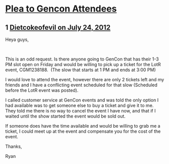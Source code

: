 # [Plea to Gencon Attendees](https://community.fantasyflightgames.com/topic/68001-plea-to-gencon-attendees/)

## 1 [Dietcokeofevil on July 24, 2012](https://community.fantasyflightgames.com/topic/68001-plea-to-gencon-attendees/?do=findComment&comment=663281)

Heya guys,

 

This is an odd request. Is there anyone going to GenCon that has their 1-3 PM slot open on Friday and would be willing to pick up a ticket for the LotR event, CGM1238188.  (The slow that starts at 1 PM and ends at 3:00 PM)

I would love to attend the event, however there are only 2 tickets left and my friends and I have a conflicting event scheduled for that slow (Scheduled before the LotR event was posted).

I called customer service at GenCon events and was told the only option I had available was to get someone else to buy a ticket and give it to me. They told me there is no way to cancel the event I have now, and that if I waited until the show started the event would be sold out.

If someone does have the time available and would be willing to grab me a ticket, I could meet up at the event and compensate you for the cost of the event.

Thanks,

Ryan

 

